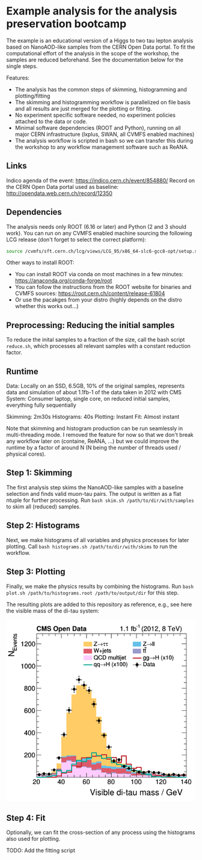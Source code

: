 # Example analysis for the analysis preservation bootcamp

The example is an educational version of a Higgs to two tau lepton analysis based on NanoAOD-like samples from the CERN Open Data portal. To fit the computational effort of the analysis in the scope of the workshop, the samples are reduced beforehand. See the documentation below for the single steps.

Features:
- The analysis has the common steps of skimming, histogramming and plotting/fitting
- The skimming and histogramming workflow is parallelized on file basis and all results are just merged for the plotting or fitting.
- No experiment specific software needed, no experiment policies attached to the data or code.
- Minimal software dependencies (ROOT and Python), running on all major CERN infrastructure (lxplus, SWAN, all CVMFS enabled machines)
- The analysis workflow is scripted in bash so we can transfer this during the workshop to any workflow management software such as ReANA.

## Links

Indico agenda of the event: https://indico.cern.ch/event/854880/
Record on the CERN Open Data portal used as baseline: http://opendata.web.cern.ch/record/12350

## Dependencies

The analysis needs only ROOT (6.16 or later) and Python (2 and 3 should work). You can run on any CVMFS enabled machine sourcing the following LCG release (don't forget to select the correct platform):

```bash
source /cvmfs/sft.cern.ch/lcg/views/LCG_95/x86_64-slc6-gcc8-opt/setup.sh
```

Other ways to install ROOT:
- You can install ROOT via conda on most machines in a few minutes: https://anaconda.org/conda-forge/root
- You can follow the instructions from the ROOT website for binaries and CVMFS sources: https://root.cern.ch/content/release-61804
- Or use the pacakges from your distro (highly depends on the distro whether this works out...)

## Preprocessing: Reducing the initial samples

To reduce the inital samples to a fraction of the size, call the bash script `reduce.sh`, which processes all relevant samples with a constant reduction factor.

## Runtime

Data: Locally on an SSD, 6.5GB, 10% of the original samples, represents data and simulation of about 1.1fb-1 of the data taken in 2012 with CMS
System: Consumer laptop, single core, on reduced initial samples, everything fully sequentially

Skimming: 2m30s
Histograms: 40s
Plotting: Instant
Fit: Almost instant

Note that skimming and histogram production can be run seamlessly in multi-threading mode. I removed the feature for now so that we don't break any workflow later on (containe, ReANA, ...) but we could improve the runtime by a factor of around N (N being the number of threads used / physical cores).

## Step 1: Skimming

The first analysis step skims the NanoAOD-like samples with a baseline selection and finds valid muon-tau pairs. The output is written as a flat ntuple for further processing. Run `bash skim.sh /path/to/dir/with/samples` to skim all (reduced) samples.

## Step 2: Histograms

Next, we make histograms of all variables and physics processes for later plotting. Call `bash histograms.sh /path/to/dir/with/skims` to run the workflow.

## Step 3: Plotting

Finally, we make the physics results by combining the histograms. Run `bash plot.sh /path/to/histograms.root /path/to/output/dir` for this step.

The resulting plots are added to this repository as reference, e.g., see here the visible mass of the di-tau system:

![](plots/m_vis.png)

## Step 4: Fit
Optionally, we can fit the cross-section of any process using the histograms also used for plotting.

TODO: Add the fitting script
